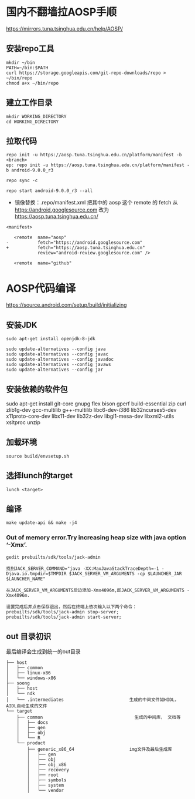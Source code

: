 # 国内不翻墙拉AOSP手顺
https://mirrors.tuna.tsinghua.edu.cn/help/AOSP/
## 安装repo工具
```
mkdir ~/bin
PATH=~/bin:$PATH
curl https://storage.googleapis.com/git-repo-downloads/repo > ~/bin/repo
chmod a+x ~/bin/repo
```
## 建立工作目录
```
mkdir WORKING_DIRECTORY
cd WORKING_DIRECTORY
```
## 拉取代码
```
repo init -u https://aosp.tuna.tsinghua.edu.cn/platform/manifest -b <branch>
ep: repo init -u https://aosp.tuna.tsinghua.edu.cn/platform/manifest -b android-9.0.0_r3

repo sync -c

repo start android-9.0.0_r3 --all
```
* 镜像替换：.repo/manifest.xml 把其中的 aosp 这个 remote 的 fetch 从 https://android.googlesource.com 改为 https://aosp.tuna.tsinghua.edu.cn/
```
<manifest>

   <remote  name="aosp"
-           fetch="https://android.googlesource.com"
+           fetch="https://aosp.tuna.tsinghua.edu.cn"
            review="android-review.googlesource.com" />

   <remote  name="github"
```
# AOSP代码编译
https://source.android.com/setup/build/initializing
## 安装JDK
```
sudo apt-get install openjdk-8-jdk

sudo update-alternatives --config java  
sudo update-alternatives --config javac
sudo update-alternatives --config javadoc
sudo update-alternatives --config javaws
sudo update-alternatives --config jar
```
## 安装依赖的软件包
sudo apt-get install git-core gnupg flex bison gperf build-essential zip curl zlib1g-dev gcc-multilib g++-multilib libc6-dev-i386 lib32ncurses5-dev x11proto-core-dev libx11-dev lib32z-dev libgl1-mesa-dev libxml2-utils xsltproc unzip
## 加载环境 
```
source build/envsetup.sh
```
## 选择lunch的target 
```
lunch <target>
```
## 编译
```
make update-api && make -j4
```
### Out of memory error.Try increasing heap size with java option ‘-Xmx<size>’. 
```
gedit prebuilts/sdk/tools/jack-admin 

找到JACK_SERVER_COMMAND="java -XX:MaxJavaStackTraceDepth=-1 -Djava.io.tmpdir=$TMPDIR $JACK_SERVER_VM_ARGUMENTS -cp $LAUNCHER_JAR $LAUNCHER_NAME" 

在JACK_SERVER_VM_ARGUMENTS后边添加-Xmx4096m,即JACK_SERVER_VM_ARGUMENTS -Xmx4096m. 

设置完成后并点击保存退出，然后在终端上依次输入以下两个命令：
prebuilts/sdk/tools/jack-admin stop-server;
prebuilts/sdk/tools/jack-admin start-server;
```
## out 目录初识
最后编译会生成到统一的out目录
```
├── host
│   ├── common
│   ├── linux-x86
│   └── windows-x86
├── soong
│   ├── host
│   └── ndk
│   └── .intermediates                         生成的中间文件如HIDL， AIDL自动生成的文件
└── target
    ├── common                                   生成的中间库， 文档等
    │   ├── docs
    │   ├── gen
    │   ├── obj
    │   └── R
    └── product
        ├── generic_x86_64                     img文件及最后生成库
        │   ├── gen
        │   ├── obj
        │   ├── obj_x86
        │   ├── recovery
        │   ├── root
        │   ├── symbols
        │   ├── system
        │   └── vendor
```
